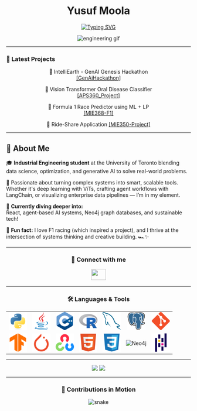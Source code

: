 <h1 align="center">Yusuf Moola</h1>

<div align="center">
  <a href="https://github.com/ymoola" style="display: inline-block;">
    <img src="https://readme-typing-svg.demolab.com?font=Fira+Code&weight=700&duration=4000&pause=1000&color=36BCF7&center=true&vCenter=true&width=600&lines=Industrial+Engineering+@+UofT;AI+Enthusiast+%7C+Hackathon+Builder+%7C+Optimization+Nerd" alt="Typing SVG">
  </a>
</div>

<p align="center">
  <img src="https://media.giphy.com/media/L8K62iTDkzGX6/giphy.gif" alt="engineering gif" />
</p>

---

### 🚀 Latest Projects
<div align="center">

🔹 IntelliEarth - GenAI Genesis Hackathon  
<a href="https://github.com/ymoola/GenAiHackathon" target="_blank">[GenAiHackathon]</a>

🔹 Vision Transformer Oral Disease Classifier  
<a href="https://github.com/ymoola/APS360_Project" target="_blank">[APS360_Project]</a>

🔹 Formula 1 Race Predictor using ML + LP  
<a href="https://github.com/ymoola/MIE368-F1" target="_blank">[MIE368-F1]</a>

🔹 Ride-Share Application 
<a href="https://github.com/ymoola/MIE350-Project" target="_blank">[MIE350-Project]</a>

</div>

---

## 💫 About Me

🎓 **Industrial Engineering student** at the University of Toronto blending data science, optimization, and generative AI to solve real-world problems.

🧠 Passionate about turning complex systems into smart, scalable tools. Whether it's deep learning with ViTs, crafting agent workflows with LangChain, or visualizing enterprise data pipelines — I’m in my element.

🌱 **Currently diving deeper into:**  
React, agent-based AI systems, Neo4j graph databases, and sustainable tech!

🧩 **Fun fact:** I love F1 racing (which inspired a project), and I thrive at the intersection of systems thinking and creative building. 🏎️✨

---

<h3 align="center">🔗 Connect with me</h3>
<p align="center">
  <a href="https://www.linkedin.com/in/yusuf-moola-853301189/" target="blank">
    <img src="https://raw.githubusercontent.com/rahuldkjain/github-profile-readme-generator/master/src/images/icons/Social/linked-in-alt.svg" height="30" width="40" />
  </a>
</p>

---

<h3 align="center">🛠️ Languages & Tools</h3>

<div align="center">
  <table>
    <tr align="center">
      <td><img src="https://raw.githubusercontent.com/devicons/devicon/master/icons/python/python-original.svg" width="50" alt="Python"/></td>
      <td><img src="https://raw.githubusercontent.com/devicons/devicon/master/icons/java/java-original.svg" width="50" alt="Java"/></td>
      <td><img src="https://raw.githubusercontent.com/devicons/devicon/master/icons/cplusplus/cplusplus-original.svg" width="50" alt="C++"/></td>
      <td><img src="https://raw.githubusercontent.com/devicons/devicon/master/icons/r/r-original.svg" width="50" alt="R"/></td>
      <td><img src="https://raw.githubusercontent.com/devicons/devicon/master/icons/mysql/mysql-original.svg" width="50" alt="MySQL"/></td>
      <td><img src="https://raw.githubusercontent.com/devicons/devicon/master/icons/postgresql/postgresql-original.svg" width="50" alt="PostgreSQL"/></td>
      <td><img src="https://raw.githubusercontent.com/devicons/devicon/master/icons/git/git-original.svg" width="50" alt="Git"/></td>
    </tr>
    <tr align="center">
      <td><img src="https://raw.githubusercontent.com/devicons/devicon/master/icons/tensorflow/tensorflow-original.svg" width="50" alt="TensorFlow"/></td>
      <td><img src="https://raw.githubusercontent.com/devicons/devicon/master/icons/pytorch/pytorch-original.svg" width="50" alt="PyTorch"/></td>
      <td><img src="https://raw.githubusercontent.com/devicons/devicon/master/icons/opencv/opencv-original.svg" width="50" alt="OpenCV"/></td>
      <td><img src="https://raw.githubusercontent.com/devicons/devicon/master/icons/html5/html5-original.svg" width="50" alt="HTML"/></td>
      <td><img src="https://raw.githubusercontent.com/devicons/devicon/master/icons/css3/css3-original.svg" width="50" alt="CSS"/></td>
      <td><img src="https://www.vectorlogo.zone/logos/neo4j/neo4j-icon.svg" width="50" alt="Neo4j"/></td>
      <td><img src="https://raw.githubusercontent.com/devicons/devicon/master/icons/pandas/pandas-original.svg" width="50" alt="Pandas"/>
    </tr>
  </table>
</div>

---

<p align="center">
  <img src="https://github-readme-stats.vercel.app/api/top-langs/?username=ymoola&layout=compact&theme=radical" width="420px" />
  <img src="https://github-readme-stats.vercel.app/api?username=ymoola&show_icons=true&theme=radical" width="420px" />
</p>

---

<div align="center">
  <h3>🐍 Contributions in Motion</h3>
  <picture>
    <source media="(prefers-color-scheme: dark)" srcset="https://raw.githubusercontent.com/ymoola/ymoola/output/github-contribution-grid-snake-dark.svg" />
    <source media="(prefers-color-scheme: light)" srcset="https://raw.githubusercontent.com/ymoola/ymoola/output/github-contribution-grid-snake.svg" />
    <img alt="snake" src="https://raw.githubusercontent.com/ymoola/ymoola/output/github-contribution-grid-snake.svg" />
  </picture>
</div>
